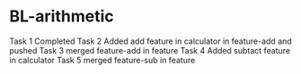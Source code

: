# BL-arithmetic
Task 1 Completed
Task 2 Added add feature in calculator in feature-add and pushed
Task 3 merged feature-add in feature
Task 4 Added subtact feature in calculator
Task 5 merged feature-sub in feature
